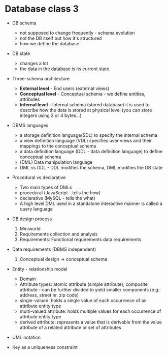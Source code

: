 # Database class 3

  - DB schema

    - not supposed to change frequently - schema evolution
    - not the DB itself but how it's structured
    - how we define the database

  - DB state

    - changes a lot
    - the data in the database is its current state

  - Three-schema architecture

    - **External level** - End users (external views)
    - **Conceptual level** - Conceptual schema - we define entities, attributes
    - **Internal level** - Internal schema (stored database) it is used to describe how the data is stored at physical level (you can store integers using 2 or 4 bytes...)

  - DBMS languages

    - a storage definition language(SDL) to specify the internal schema
    - a view definition language (VDL) specifies user views and their mappings to the conceptual schema
    - a data definition language (DDL - data definition language) to define conceptual schema
    - (DML) Data manipulation language
    - DML vs DDL - DDL modifies the schema, DML modifies the DB state

  - Procedural vs declarative

    - Two main types of DMLs
    - procedural (JavaScript - tells the how)
    - declarative (MySQL - tells the what)
    - A high level DML used in a standalone interactive manner is called a query language

  - DB design process

    1. Miniworld
    2. Requirements collection and analysis
    3. Requirements: Functional requirements data requirements

  - Data requirements (DBMS independent)

    1. Conceptual design -> conceptual schema

  - Entity - relationship model

    - Domain
    - Attribute types: atomic attribute (simple attribute), composite attribute - can be further divided to yield smaller components (e.g.: address, street nr. zip code)
    - single-valued: holds a single value of each occurrence of an attribute entity type
    - multi-valued attribute: holds multiple values for each occurrence of attribute entity type
    - derived attribute: represents a value that is derivable from the value attribute of a related attribute or set of attributes

  - UML notation
  - Key as a uniqueness constraint

